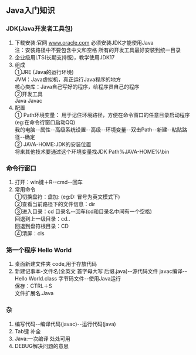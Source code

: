 ## Java入门知识
### JDK(Java开发者工具包)
1. 下载安装:官网 www.oracle.com    必须安装JDK才能使用Java  
   注：安装路径中不要包含中文和空格 所有的开发工具最好安装到统一目录
2. 企业级用LTS(长期支持版)，教学使用JDK17
3. 组成  
①JRE  (Java的运行环境)  
  JVM：Java虚拟机，真正运行Java程序的地方  
  核心类库：Java自己写好的程序，给程序员自己的程序  
②开发工具  
  Java Javac  
4. 配置  
① Path环境变量： 用于记住环境路径，方便在命令窗口的任意目录启动程序(eg:在命令行窗口启动QQ)  
我的电脑--属性--高级系统设置--高级--环境变量--双击Path--新建--粘贴路径--确定  
② JAVA-HOME:JDK的安装位置  
将来其他技术要通过这个环境变量找JDK  Path%JAVA-HOME%\bin  

### 命令行窗口
1. 打开：win键＋R--cmd--回车
2. 常用命令  
①切换盘符：盘加:   (eg:D: 冒号为英文模式下)  
②查看当前路径下的文件信息：dir  
③进入目录：cd 目录名--回车(cd和目录名中间有一个空格)  
  回退到上一级目录：cd..  
  回退到盘符根目录：CD\
④清屏：cls  

### 第一个程序  Hello World
1.  桌面新建文件夹 code,用于存放代码  
2.  新建记事本-文件名(全英文 首字母大写 后缀.java)--源代码文件
    javac编译--Hello World.class 字节码文件--使用Java运行  
    保存：CTRL＋S  
    文件扩展名.Java  

### 杂
1. 编写代码--编译代码(javac)--运行代码(java)
2. Tab键 补全
3. Java:一次编译 处处可用
4. DEBUG解决问题的意思

